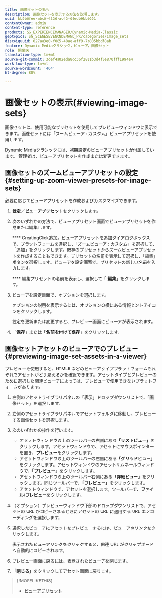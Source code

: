 ```yaml
---
title: 画像セットの表示
description: 画像セットを表示する方法を説明します。
uuid: bb5b0fee-abc0-4236-ac43-09edb9bb3651
contentOwner: admin
content-type: reference
products: SG_EXPERIENCEMANAGER/Dynamic-Media-Classic
geptopics: SG_SCENESEVENONDEMAND_PK/categories/image_sets
discoiquuid: 027aa3e0-f085-48ae-aff9-7b805bbdf8ab
feature: Dynamic Mediaクラシック，ビューア，画像セット
role: 開業医
translation-type: tm+mt
source-git-commit: 3def4a02eda8dc36f2811b3d4f0e870fff1994e4
workflow-type: tm+mt
source-wordcount: '464'
ht-degree: 80%

---
```



# 画像セットの表示{#viewing-image-sets}

画像セットは、使用可能なプリセットを使用してプレビューウィンドウに表示できます。画像セットには「ズームビューア : カスタム」ビューアプリセットを使用します。

Dynamic Mediaクラシックには、初期設定のビューアプリセットが付属しています。 管理者は、ビューアプリセットを作成または変更できます。

## 画像セットのズームビューアプリセットの設定 {#setting-up-zoom-viewer-presets-for-image-sets}

必要に応じてビューアプリセットを作成およびカスタマイズできます。

1. **設定**／**ビューアプリセット**&#x200B;をクリックします。
1. 次のいずれかの方法で、ビューアプリセット画面でビューアプリセットを作成または編集します。

   **** CreatingClick追加。ビューアプリセットを追加ダイアログボックスで、プラットフォームを選択し、「ズームビューア : カスタム」を選択して、「追加」をクリックします。既存のプリセットからズームビューアプリセットを作成することもできます。プリセットの名前を表示して選択し、「編集」ボタンを選択します。ビューアを設定画面で、プリセットの新しい名前を入力します。

   **** 編集プリセットの名前を表示し、選択して「 **編集**」をクリックします。

1. ビューアを設定画面で、オプションを選択します。

   オプションの説明を表示するには、オプションの横にある情報ヒントアイコンをクリックします。

   設定を更新または変更すると、プレビュー画面にビューアが表示されます。

1. 「**保存**」または「**名前を付けて保存**」をクリックします。

## 画像セットアセットのビューアでのプレビュー {#previewing-image-set-assets-in-a-viewer}

プレビューを使用すると、HTML5 などのビューアタイププラットフォームそれぞれでアセットがどう見えるかを確認できます。アセットタイプとプレビューのために選択した関連ビューアによっては、プレビューで使用できないプラットフォームがあります。

1. 左側のアセットライブラリパネルの「表示」ドロップダウンリストで、「画像セット」を選択します。
1. 左側のアセットライブラリパネルでアセットフォルダに移動し、プレビューする画像セットを選択します。
1. 次のいずれかの操作を行います。

   * アセットウィンドウの上のツールバーの右側にある&#x200B;**「リストビュー」**&#x200B;をクリックします。アセットウィンドウで、アセットにマウスポインターを置き、**プレビュー**&#x200B;をクリックします。
   * アセットウィンドウの上のツールバーの右側にある&#x200B;**「グリッドビュー」**&#x200B;をクリックします。アセットウィンドウのアセットサムネールウィンドウで、**「プレビュー」**&#x200B;をクリックします。
   * アセットウィンドウの上のツールバー右側にある&#x200B;**「詳細ビュー」**&#x200B;をクリックします。同じツールバーで、**「プレビュー」**&#x200B;をクリックします。
   * アセットウィンドウで、アセットを選択します。ツールバーで、**ファイル**/**プレビュー**&#x200B;をクリックします。

1. （オプション）プレビューウィンドウ下部のドロップダウンリストで、アセットの URL がコピーされるときにアセットの URL に適用する URL エンコーディングを選択します。
1. 選択したビューアにアセットをプレビューするには、ビューアのリンクをクリックします。

   表示されたビューアリンクをクリックすると、関連 URL がクリップボードへ自動的にコピーされます。

1. プレビュー画面に戻るには、表示されたビューアを閉じます。
1. **「閉じる」**&#x200B;をクリックしてアセット画面に戻ります。

>[!MORELIKETHIS]
>
>* [ビューアプリセット](application-setup.md#viewer_presets)

